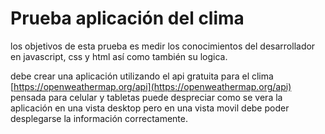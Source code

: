 # Prueba aplicación del clima
    

los objetivos de esta prueba es medir los conocimientos del desarrollador en javascript, css y html así como 
también su logica.


debe crear una aplicación utilizando el api gratuita para el  clima 
[https://openweathermap.org/api](https://openweathermap.org/api) pensada para celular y tabletas 
puede despreciar como se vera la aplicación en una vista desktop pero en una vista movil debe poder
desplegarse la información correctamente.

